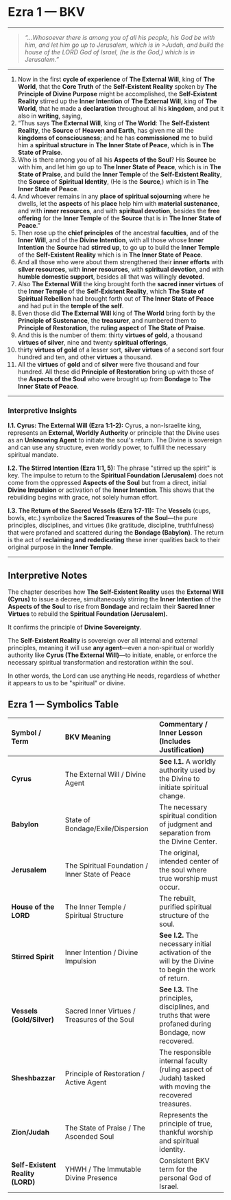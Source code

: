 # Ezra 1 — BKV

---
>_“...Whosoever there is among you of all his people, his God be with him, and let him go up to Jerusalem, which is in >Judah, and build the house of the LORD God of Israel, (he is the God,) which is in Jerusalem.”_
---


1.  Now in the first **cycle of experience** of **The External Will**, king of **The World**, that the **Core Truth** of the **Self-Existent Reality** spoken by **The Principle of Divine Purpose** might be accomplished, the **Self-Existent Reality** stirred up the **Inner Intention** of **The External Will**, king of **The World**, that he made a **declaration** throughout all his **kingdom**, and put it also in **writing**, saying,
2.  “Thus says **The External Will**, king of **The World**: The **Self-Existent Reality**, the **Source** of **Heaven and Earth**, has given me all the **kingdoms of consciousness**; and he has **commissioned** me to build him a **spiritual structure** in **The Inner State of Peace**, which is in **The State of Praise**.
3.  Who is there among you of all his **Aspects of the Soul**? His **Source** be with him, and let him go up to **The Inner State of Peace**, which is in **The State of Praise**, and build the **Inner Temple** of the **Self-Existent Reality**, the **Source** of **Spiritual Identity**, (He is the **Source**,) which is in **The Inner State of Peace**.
4.  And whoever remains in any **place of spiritual sojourning** where he dwells, let the **aspects** of his **place** help him with **material sustenance**, and with **inner resources**, and with **spiritual devotion**, besides the **free offering** for the **Inner Temple** of the **Source** that is in **The Inner State of Peace**.”
5.  Then rose up the **chief principles** of the ancestral **faculties**, and of the **Inner Will**, and of the **Divine Intention**, with all those whose **Inner Intention** the **Source** had **stirred up**, to go up to build the **Inner Temple** of the **Self-Existent Reality** which is in **The Inner State of Peace**.
6.  And all those who were about them strengthened their **inner efforts** with **silver resources**, with **inner resources**, with **spiritual devotion**, and with **humble domestic support**, besides all that was willingly **devoted**.
7.  Also **The External Will** the king brought forth the **sacred inner virtues** of the **Inner Temple** of the **Self-Existent Reality**, which **The State of Spiritual Rebellion** had brought forth out of **The Inner State of Peace** and had put in the **temple of the self**.
8.  Even those did **The External Will** king of **The World** bring forth by the **Principle of Sustenance**, the **treasurer**, and numbered them to **Principle of Restoration**, the **ruling aspect** of **The State of Praise**.
9.  And this is the number of them: thirty **virtues of gold**, a thousand **virtues of silver**, nine and twenty **spiritual offerings**,
10. thirty **virtues of gold** of a lesser sort, **silver virtues** of a second sort four hundred and ten, and other **virtues** a thousand.
11. All the **virtues** of **gold** and of **silver** were five thousand and four hundred. All these did **Principle of Restoration** bring up with those of the **Aspects of the Soul** who were brought up from **Bondage** to **The Inner State of Peace**.

---

### Interpretive Insights

**I.1. Cyrus: The External Will (Ezra 1:1-2):** Cyrus, a non-Israelite king, represents an **External, Worldly Authority** or principle that the Divine uses as an **Unknowing Agent** to initiate the soul's return. The Divine is sovereign and can use any structure, even worldly power, to fulfill the necessary spiritual mandate.

**I.2. The Stirred Intention (Ezra 1:1, 5):** The phrase "stirred up the spirit" is key. The impulse to return to the **Spiritual Foundation (Jerusalem)** does not come from the oppressed **Aspects of the Soul** but from a direct, initial **Divine Impulsion** or activation of the **Inner Intention**. This shows that the rebuilding begins with grace, not solely human effort.

**I.3. The Return of the Sacred Vessels (Ezra 1:7-11):** The **Vessels** (cups, bowls, etc.) symbolize the **Sacred Treasures of the Soul**—the pure principles, disciplines, and virtues (like gratitude, discipline, truthfulness) that were profaned and scattered during the **Bondage (Babylon)**. The return is the act of **reclaiming and rededicating** these inner qualities back to their original purpose in the **Inner Temple**.

---

## Interpretive Notes

The chapter describes how **The Self-Existent Reality** uses the **External Will (Cyrus)** to issue a decree, simultaneously stirring the **Inner Intention** of the **Aspects of the Soul** to rise from **Bondage** and reclaim their **Sacred Inner Virtues** to rebuild the **Spiritual Foundation (Jerusalem).**

It confirms the principle of **Divine Sovereignty**.

The **Self-Existent Reality** is sovereign over all internal and external principles, meaning it will use **any agent**—even a non-spiritual or worldly authority like **Cyrus (The External Will)**—to initiate, enable, or enforce the necessary spiritual transformation and restoration within the soul.

In other words, the Lord can use anything He needs, regardless of whether it appears to us to be "spiritual" or divine.


## Ezra 1 — Symbolics Table

| Symbol / Term | BKV Meaning | Commentary / Inner Lesson (Includes Justification) |
| :--- | :--- | :--- |
| **Cyrus** | The External Will / Divine Agent | **See I.1.** A worldly authority used by the Divine to initiate spiritual change. |
| **Babylon** | State of Bondage/Exile/Dispersion | The necessary spiritual condition of judgment and separation from the Divine Center. |
| **Jerusalem** | The Spiritual Foundation / Inner State of Peace | The original, intended center of the soul where true worship must occur. |
| **House of the LORD** | The Inner Temple / Spiritual Structure | The rebuilt, purified spiritual structure of the soul. |
| **Stirred Spirit** | Inner Intention / Divine Impulsion | **See I.2.** The necessary initial activation of the will by the Divine to begin the work of return. |
| **Vessels (Gold/Silver)** | Sacred Inner Virtues / Treasures of the Soul | **See I.3.** The principles, disciplines, and truths that were profaned during Bondage, now recovered. |
| **Sheshbazzar** | Principle of Restoration / Active Agent | The responsible internal faculty (ruling aspect of Judah) tasked with moving the recovered treasures. |
| **Zion/Judah** | The State of Praise / The Ascended Soul | Represents the principle of true, thankful worship and spiritual identity. |
| **Self-Existent Reality (LORD)** | YHWH / The Immutable Divine Presence | Consistent BKV term for the personal God of Israel. |



